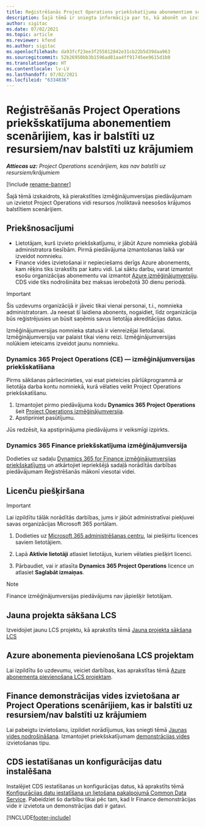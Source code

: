 ```yaml
---
title: Reģistrēšanās Project Operations priekšskatījuma abonementiem scenārijiem, kas ir balstīti uz resursiem/nav balstīti uz krājumiem
description: Šajā tēmā ir sniegta informācija par to, kā abonēt un izvietot Project Operations scenārijiem, kas ir balstīti uz resursiem/nav balstīti uz krājumiem.
author: sigitac
ms.date: 07/02/2021
ms.topic: article
ms.reviewer: kfend
ms.author: sigitac
ms.openlocfilehash: da93fcf23ee3f255812842e31cb22b5d39daa963
ms.sourcegitcommit: 52b26950bb3b1596ad81aa4ff91745ee9615d1b0
ms.translationtype: HT
ms.contentlocale: lv-LV
ms.lasthandoff: 07/02/2021
ms.locfileid: "6334836"
---
```

# <a name="sign-up-for-project-operations-preview-subscriptions-for-resource-non-stocked-scenarios"></a>Reģistrēšanās Project Operations priekšskatījuma abonementiem scenārijiem, kas ir balstīti uz resursiem/nav balstīti uz krājumiem

_**Attiecas uz:** Project Operations scenārijiem, kas nav balstīti uz resursiem/krājumiem_

[!include [rename-banner](~/includes/cc-data-platform-banner.md)]

Šajā tēmā izskaidrots, kā pierakstīties izmēģinājumversijas piedāvājumam un izvietot Project Operations vidi resursos /noliktavā neesošos krājumos balstītiem scenārijiem.

## <a name="prerequisites"></a>Priekšnosacījumi
- Lietotājam, kurš izvieto priekšskatījumu, ir jābūt Azure nomnieka globālā administratora tiesībām. Pirmā piedāvājuma izmantošanas laikā var izveidot nomnieku. 
- Finance vides izvietošanai ir nepieciešams derīgs Azure abonements, kam rēķins tiks izrakstīts par katru vidi. Lai sāktu darbu, varat izmantot esošu organizācijas abonementu vai izmantot [Azure izmēģinājumversiju](https://azure.microsoft.com/en-us/free/). CDS vide tiks nodrošināta bez maksas ierobežotā 30 dienu periodā.

> [!IMPORTANT]
> Šis uzdevums organizācijā ir jāveic tikai vienai personai, t.i., nomnieka administratoram. Ja neesat šī laidiena abonents, nogaidiet, līdz organizācija būs reģistrējusies un būsit saņēmis savus lietotāja akreditācijas datus.
> 
> Izmēģinājumversijas nomnieka statusā ir vienreizējai lietošanai. Izmēģinājumversiju var palaist tikai vienu reizi. Izmēģinājumversijas nolūkiem ieteicams izveidot jaunu nomnieku.


### <a name="dynamics-365-project-operations-ce---preview-trial"></a>Dynamics 365 Project Operations (CE) — izmēģinājumversijas priekšskatīšana 

Pirms sākšanas pārliecinieties, vai esat pieteicies pārlūkprogrammā ar lietotāja darba kontu nomniekā, kurā vēlaties veikt Project Operations priekšskatīšanu.

1. Izmantojiet pirmo piedāvājuma kodu **Dynamics 365 Project Operations** šeit [Project Operations izmēģinājumversija](https://aka.ms/try-po).
2. Apstipriniet pasūtījumu.

  Jūs redzēsit, ka apstiprinājuma piedāvājums ir veiksmīgi izpirkts.

### <a name="dynamics-365-finance-preview-trial"></a>Dynamics 365 Finance priekšskatījuma izmēģinājumversija

Dodieties uz sadaļu [Dynamics 365 for Finance izmēģinājumversijas priekšskatījums](https://aka.ms/trypoche) un atkārtojiet iepriekšējā sadaļā norādītās darbības piedāvājumam Reģistrēšanās mākonī viesotai videi.  

## <a name="assign-licenses"></a>Licenču piešķiršana

> [!IMPORTANT]
> Lai izpildītu tālāk norādītās darbības, jums ir jābūt administratīvai piekļuvei savas organizācijas Microsoft 365 portālam.

1. Dodieties uz [Microsoft 365 administrēšanas centru](https://portal.office.com/), lai piešķirtu licences saviem lietotājiem.

2. Lapā **Aktīvie lietotāji** atlasiet lietotājus, kuriem vēlaties piešķirt licenci.

3. Pārbaudiet, vai ir atlasīta **Dynamics 365 Project Operations** licence un atlasiet **Saglabāt izmaiņas**.

> [!NOTE]
> Finance izmēģinājumversijas piedāvājums nav jāpiešķir lietotājam.

## <a name="start-a-new-project-in-lcs"></a>Jauna projekta sākšana LCS

Izveidojiet jaunu LCS projektu, kā aprakstīts tēmā [Jauna projekta sākšana LCS](create-lcs-project.md)

## <a name="add-an-azure-subscription-to-an-lcs-project"></a>Azure abonementa pievienošana LCS projektam

Lai izpildītu šo uzdevumu, veiciet darbības, kas aprakstītas tēmā [Azure abonementa pievienošana LCS projektam](resource-add-azure-subscription-lcs-project.md).

## <a name="deploy-finance-demo-environment-with-project-operations-for-resourcenon-stocked-scenarios"></a>Finance demonstrācijas vides izvietošana ar Project Operations scenārijiem, kas ir balstīti uz resursiem/nav balstīti uz krājumiem

Lai pabeigtu izvietošanu, izpildiet norādījumus, kas sniegti tēmā [Jaunas vides nodrošināšana](resource-provision-new-environment.md). Izmantojiet priekšskatījumam [demonstrācijas vides](/dynamics365/fin-ops-core/dev-itpro/deployment/deploy-demo-environment) izvietošanas tipu. 

## <a name="install-cds-setup-and-configuration-data"></a>CDS iestatīšanas un konfigurācijas datu instalēšana

Instalējiet CDS iestatīšanas un konfigurācijas datus, kā aprakstīts tēmā [Konfigurācijas datu iestatīšana un lietošana pakalpojumā Common Data Service](resource-apply-pro-setup-config-data.md).
Pabeidziet šo darbību tikai pēc tam, kad Ir Finance demonstrācijas vide ir izvietota un demonstrācijas dati ir gatavi.


[!INCLUDE[footer-include](../includes/footer-banner.md)]
